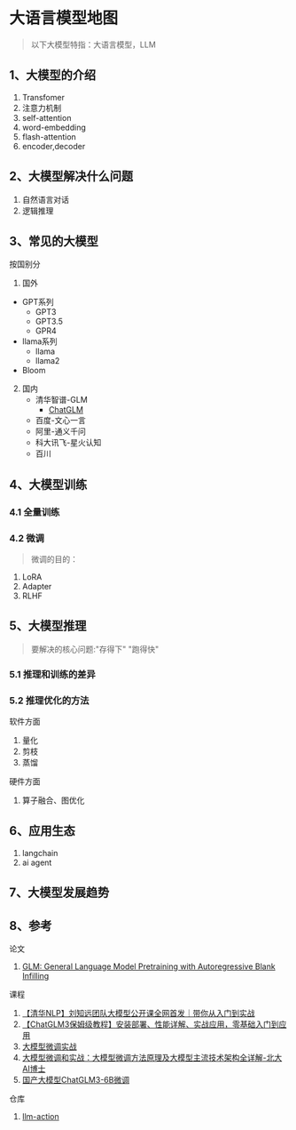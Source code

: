 # 大语言模型地图
> 以下大模型特指：大语言模型，LLM



## 1、大模型的介绍

1. Transfomer
2. 注意力机制
3. self-attention
4. word-embedding
5. flash-attention
6. encoder,decoder

## 2、大模型解决什么问题

1. 自然语言对话
2. 逻辑推理


## 3、常见的大模型

按国别分
1. 国外
  - GPT系列
    - GPT3
    - GPT3.5
    - GPR4
  - llama系列
    - llama
    - llama2
  - Bloom

2. 国内
    - 清华智谱-GLM
      - [ChatGLM](https://chatglm.cn/)
    - 百度-文心一言
    - 阿里-通义千问
    - 科大讯飞-星火认知
    - 百川

## 4、大模型训练
### 4.1 全量训练

### 4.2 微调
> 微调的目的：

1. LoRA
2. Adapter
3. RLHF

## 5、大模型推理
> 要解决的核心问题:"存得下" "跑得快"

### 5.1 推理和训练的差异

### 5.2 推理优化的方法

软件方面
1. 量化
2. 剪枝
3. 蒸馏

硬件方面
1. 算子融合、图优化

## 6、应用生态
1. langchain
2. ai agent

## 7、大模型发展趋势

## 8、参考

论文
1. [GLM: General Language Model Pretraining with Autoregressive Blank Infilling](https://arxiv.org/pdf/2103.10360.pdf)

课程
1. [【清华NLP】刘知远团队大模型公开课全网首发｜带你从入门到实战](https://www.bilibili.com/video/BV1UG411p7zv)
2. [【ChatGLM3保姆级教程】安装部署、性能详解、实战应用，零基础入门到应用](https://www.bilibili.com/video/BV1Hc411q76k)
3. [大模型微调实战](https://www.bilibili.com/video/BV1dN4y167vX)
4. [大模型微调和实战：大模型微调方法原理及大模型主流技术架构全详解-北大AI博士](https://www.bilibili.com/video/BV1NC4y1c7ih)
5. [国产大模型ChatGLM3-6B微调](https://www.bilibili.com/video/BV1y64y1G78N)

仓库
1. [llm-action](https://github.com/liguodongiot/llm-action)